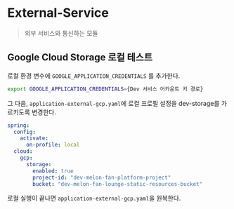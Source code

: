 # External-Service
> 외부 서비스와 통신하는 모듈

## Google Cloud Storage 로컬 테스트

로컬 환경 변수에 `GOOGLE_APPLICATION_CREDENTIALS` 를 추가한다.

```bash
export GOOGLE_APPLICATION_CREDENTIALS={Dev 서비스 어카운트 키 경로}
```

그 다음, `application-external-gcp.yaml`에 로컬 프로필 설정을 dev-storage를 가르키도록 변경한다.

```yaml
spring:
  config:
    activate:
      on-profile: local
  cloud:
    gcp:
      storage:
        enabled: true
        project-id: "dev-melon-fan-platform-project"
        bucket: "dev-melon-fan-lounge-static-resources-bucket"
```

로컬 실행이 끝나면 `application-external-gcp.yaml`을 원복한다.
